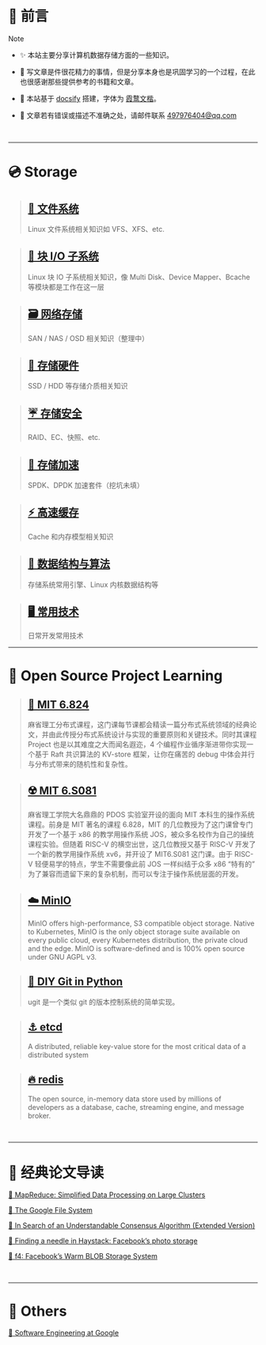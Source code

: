 # 🎨 前言

>[!NOTE]
>
>- ✨ 本站主要分享计算机数据存储方面的一些知识。
>
>
>
>- 🍉 写文章是件很花精力的事情，但是分享本身也是巩固学习的一个过程，在此也很感谢那些提供参考的书籍和文章。
>
>
>
>- 🔗 本站基于 [docsify](https://docsify.js.org/) 搭建，字体为 [霞鹜文楷](https://github.com/lxgw/LxgwWenKai)。
>
>
>
>- 📧 文章若有错误或描述不准确之处，请邮件联系 497976404@qq.com



​	

---

<!-- panels:start -->

<!-- div:title-panel -->

# 💿 Storage

<!-- div:left-panel -->

>   ## [📁 文件系统](posts/文件系统/Content.md)
>
>   Linux 文件系统相关知识如 VFS、XFS、etc.

> ## [🧱 块 I/O 子系统](posts/块IO子系统/Content.md)
>
> Linux 块 IO 子系统相关知识，像 Multi Disk、Device Mapper、Bcache 等模块都是工作在这一层

> ## [🗃️ 网络存储](posts/网络存储/Content.md)
>
> SAN / NAS / OSD 相关知识（整理中）

>   ## [💾 存储硬件](posts/存储硬件/Content.md)
>
>   SSD / HDD 等存储介质相关知识

>   ## [☔ 存储安全](posts/存储安全/Content.md)
>
>   RAID、EC、快照、etc.

<!-- div:right-panel -->

> ## [🚀 存储加速](posts/存储加速/Content.md)
>
> SPDK、DPDK 加速套件（挖坑未填）

>   ## [⚡ 高速缓存](posts/高速缓存/Content.md)
>
>   Cache 和内存模型相关知识

>   ## [🧮 数据结构与算法](posts/数据结构与算法/Content.md)
>
>   存储系统常用引擎、Linux 内核数据结构等

>   ## [🖥️ 常用技术](posts/常用技术/Content.md)
>
>   日常开发常用技术

<!-- panels:end -->



---

# 🎯 Open Source Project Learning

> ## [🌊 MIT 6.824](posts/MIT6.824/Content.md)
>
> 麻省理工分布式课程，这门课每节课都会精读一篇分布式系统领域的经典论文，并由此传授分布式系统设计与实现的重要原则和关键技术。同时其课程 Project 也是以其难度之大而闻名遐迩，4 个编程作业循序渐进带你实现一个基于 Raft 共识算法的 KV-store 框架，让你在痛苦的 debug 中体会并行与分布式带来的随机性和复杂性。

>   ## [☢️ MIT 6.S081](posts/MIT6.S081/Content.md)
>
>   麻省理工学院大名鼎鼎的 PDOS 实验室开设的面向 MIT 本科生的操作系统课程。前身是 MIT 著名的课程 6.828，MIT 的几位教授为了这门课曾专门开发了一个基于 x86 的教学用操作系统 JOS，被众多名校作为自己的操统课程实验。但随着 RISC-V 的横空出世，这几位教授又基于 RISC-V 开发了一个新的教学用操作系统 xv6，并开设了 MIT6.S081 这门课。由于 RISC-V 轻便易学的特点，学生不需要像此前 JOS 一样纠结于众多 x86 “特有的” 为了兼容而遗留下来的复杂机制，而可以专注于操作系统层面的开发。

>   ## [☁️ MinIO](posts/MinIO/Content.md)
>
>   MinIO offers high-performance, S3 compatible object storage. Native to Kubernetes, MinIO is the only object storage suite available on every public cloud, every Kubernetes distribution, the private cloud and the edge. MinIO is software-defined and is 100% open source under GNU AGPL v3.

> ## [🐍 DIY Git in Python](posts/u-git/Content.md)
>
> ugit 是一个类似 git 的版本控制系统的简单实现。

>   ## [⚓ etcd](posts/etcd/Content.md)
>
>   A distributed, reliable key-value store for the most critical data of a distributed system

>   ## [🔥 redis](posts/redis/Content.md)
>
>   The open source, in-memory data store used by millions of developers as a database, cache, streaming engine, and message broker.

​	

---

# 📄 经典论文导读

[📄 MapReduce: Simplified Data Processing on Large Clusters](posts/经典论文导读/MapReduce.md)

[📄 The Google File System](posts/经典论文导读/GFS.md)

[📄 In Search of an Understandable Consensus Algorithm (Extended Version)](posts/经典论文导读/Raft-extended.md)

[📄 Finding a needle in Haystack: Facebook’s photo storage](posts/经典论文导读/Haystack.md)

[📄 f4: Facebook’s Warm BLOB Storage System](posts/经典论文导读/f4.md)



​	

---

# 🔮 Others

[🌌 Software Engineering at Google](posts/Software-Engineering-at-Google/Content.md)